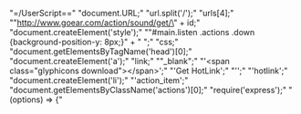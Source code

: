<?xml version="1.0" encoding="utf-8"?>
<resources>
<string name="name"></string>
<string name="version"></string>

<!-- "repository" -->
<string name="type"></string>

<!-- "repository" -->
<string name="url"></string>

<!-- "devDependencies" -->
<string name="bluebird"></string>

<!-- "devDependencies" -->
<string name="eslint-plugin-google-camelcase"></string>

<!-- "devDependencies" -->
<string name="google-closure-compiler"></string>

<!-- "devDependencies" -->
<string name="grunt"></string>

<!-- "devDependencies" -->
<string name="grunt-bump"></string>

<!-- "devDependencies" -->
<string name="grunt-cli"></string>

<!-- "devDependencies" -->
<string name="grunt-contrib-clean"></string>

<!-- "devDependencies" -->
<string name="grunt-contrib-coffee"></string>

<!-- "devDependencies" -->
<string name="grunt-contrib-copy"></string>

<!-- "devDependencies" -->
<string name="grunt-contrib-qunit"></string>

<!-- "devDependencies" -->
<string name="grunt-eslint"></string>

<!-- "devDependencies" -->
<string name="grunt-prompt"></string>

<!-- "devDependencies" -->
<string name="load-grunt-tasks"></string>

<!-- "devDependencies" -->
<string name="superagent"></string>

<!-- "scripts" -->
<string name="test"></string>
<string name="description"></string>

<!-- "bugs" -->
<string name="url"></string>
<string name="homepage"></string>
<string name="main"></string>

<!-- "directories" -->
<string name="test"></string>

<!-- .list -->
<string name="keywords"></string>
<string name="author"></string>
<string name="license"></string>
<string name="//">"=/UserScript=="</string>
<string name="// @name GoEar HotLink 2015"></string>
<string name="// @author laurenceHR"></string>
<string name="// @include *goear.com/listen/*"></string>
<string name="// @include *goear.com/listen/*/*"></string>
<string name="// @version 1.5"></string>
<string name="// @description Goear HotLink for download"></string>
<string name="// Script by laurenceHR - www.daxes.net"></string>
<string name="////// Get Song ID"></string>
<string name="var url">"document.URL;"</string>
<string name="var urls">"url.split('/');"</string>
<string name="var id">"urls[4];"</string>
<string name="/////// Get HotLink"></string>
<string name="var hotlink">"\"http://www.goear.com/action/sound/get/\" + id;"</string>
<string name="////// Add HotLink"></string>
<string name="addHotLink(hotlink);"></string>
<string name="//////"></string>
<string name="/******  Function For Add Link *****/"></string>
<string name="function addHotLink(link){"></string>
<string name="//var style">"document.createElement('style');"</string>
<string name="//var css">"\"#main.listen .actions .down {background-position-y: 8px;}\" + \"
\";"</string>
<string name="//    style.textContent">"css;"</string>
<string name="//var head">"document.getElementsByTagName('head')[0];"</string>
<string name="//    head.appendChild(style);"></string>
<string name="var a">"document.createElement('a');"</string>
<string name="a.href">"link;"</string>
<string name="a.target">"\"_blank\";"</string>
<string name="a.innerHTML">"'&lt;span class=\"glyphicons download\"&gt;&lt;/span&gt;';"</string>
<string name="a.title">"'Get HotLink';"</string>
<string name="a.className">"'';"</string>
<string name="a.id">"'hotlink';"</string>
<string name="var li">"document.createElement('li');"</string>
<string name="li.className">"'action_item';"</string>
<string name="li.appendChild(a);"></string>
<string name="var ul_actions">"document.getElementsByClassName('actions')[0];"</string>
<string name="ul_actions.appendChild(li);"></string>
<string name="}"></string>
<string name="var express">"require('express');"</string>
<string name="var path"></string>
<string name="var favicon"></string>
<string name="var logger"></string>
<string name="var cookieParser"></string>
<string name="var bodyParser"></string>
<string name="var index"></string>
<string name="var users"></string>
<string name="var app"></string>
<string name="// view engine setup"></string>
<string name="app.set('views', path.join(__dirname, 'views'));"></string>
<string name="app.set('view engine', 'jade');"></string>
<string name="// uncomment after placing your favicon in /public"></string>
<string name="//app.use(favicon(path.join(__dirname, 'public', 'favicon.ico')));"></string>
<string name="app.use(logger('dev'));"></string>
<string name="app.use(bodyParser.json());"></string>
<string name="app.use(bodyParser.urlencoded({ extended"></string>
<string name="app.use(cookieParser());"></string>
<string name="app.use(express.static(path.join(__dirname, 'public')));"></string>
<string name="app.use('/', index);"></string>
<string name="app.use('/users', users);"></string>
<string name="// catch 404 and forward to error handler"></string>
<string name="app.use(function(req, res, next) {"></string>
<string name="var err"></string>
<string name="err.status"></string>
<string name="next(err);"></string>
<string name="});"></string>
<string name="// error handler"></string>
<string name="app.use(function(err, req, res, next) {"></string>
<string name="// set locals, only providing error in development"></string>
<string name="res.locals.message"></string>
<string name="res.locals.error"></string>
<string name="// render the error page"></string>
<string name="res.status(err.status || 500);"></string>
<string name="res.render('error');"></string>
<string name="module.exports">"(options) =&gt; {"</string>

<!-- "repository" -->
<string name="type"></string>

<!-- "bugs" -->
<string name="url"></string>

<!-- "devDependencies" -->
<string name="bluebird"></string>

<!-- "devDependencies" -->
<string name="eslint-plugin-google-camelcase"></string>

<!-- "devDependencies" -->
<string name="google-closure-compiler"></string>

<!-- "devDependencies" -->
<string name="grunt"></string>

<!-- "devDependencies" -->
<string name="grunt-bump"></string>

<!-- "devDependencies" -->
<string name="grunt-cli"></string>

<!-- "devDependencies" -->
<string name="grunt-contrib-clean"></string>

<!-- "devDependencies" -->
<string name="grunt-contrib-coffee"></string>

<!-- "devDependencies" -->
<string name="grunt-contrib-copy"></string>

<!-- "devDependencies" -->
<string name="grunt-contrib-qunit"></string>

<!-- "devDependencies" -->
<string name="grunt-eslint"></string>

<!-- "devDependencies" -->
<string name="grunt-prompt"></string>

<!-- "devDependencies" -->
<string name="load-grunt-tasks"></string>

<!-- "devDependencies" -->
<string name="superagent"></string>

<!-- "directories" -->
<string name="test"></string>

<!-- .list -->
<string name="keywords"></string>
<string name="var router"></string>
<string name="/* GET home page. */"></string>
<string name="router.get('/', function(req, res, next) {"></string>
<string name="res.render('index', { title"></string>
<string name="repository"></string>

<!-- "bin" -->
<string name="lightcrawler"></string>

<!-- "dependencies" -->
<string name="async"></string>

<!-- "dependencies" -->
<string name="cheerio"></string>

<!-- "dependencies" -->
<string name="colors"></string>

<!-- "dependencies" -->
<string name="lighthouse"></string>

<!-- "dependencies" -->
<string name="simplecrawler"></string>

<!-- "dependencies" -->
<string name="yargs"></string>

<!-- "devDependencies" -->
<string name="express"></string>

<!-- "devDependencies" -->
<string name="get-port"></string>

<!-- "devDependencies" -->
<string name="mocha"></string>

<!-- "devDependencies" -->
<string name="standard"></string>

<!-- .list -->
<string name="files"></string>
<string name="lockfileVersion"></string>

<!-- "dependencies"."@types/node" -->
<string name="version"></string>

<!-- "dependencies"."@types/node" -->
<string name="resolved"></string>

<!-- "dependencies"."@types/node" -->
<string name="integrity"></string>

<!-- "dependencies"."accepts" -->
<string name="version"></string>

<!-- "dependencies"."accepts" -->
<string name="resolved"></string>

<!-- "dependencies"."accepts" -->
<string name="integrity"></string>

<!-- "dependencies"."accepts" -->
<string name="dev"></string>

<!-- "dependencies"."acorn" -->
<string name="version"></string>

<!-- "dependencies"."acorn" -->
<string name="resolved"></string>

<!-- "dependencies"."acorn" -->
<string name="integrity"></string>

<!-- "dependencies"."acorn" -->
<string name="dev"></string>

<!-- "dependencies"."acorn-jsx" -->
<string name="version"></string>

<!-- "dependencies"."acorn-jsx" -->
<string name="resolved"></string>

<!-- "dependencies"."acorn-jsx" -->
<string name="integrity"></string>

<!-- "dependencies"."acorn-jsx" -->
<string name="dev"></string>

<!-- "dependencies"."acorn-jsx"."dependencies"."acorn" -->
<string name="version"></string>

<!-- "dependencies"."acorn-jsx"."dependencies"."acorn" -->
<string name="resolved"></string>

<!-- "dependencies"."acorn-jsx"."dependencies"."acorn" -->
<string name="integrity"></string>

<!-- "dependencies"."acorn-jsx"."dependencies"."acorn" -->
<string name="dev"></string>

<!-- "dependencies"."ajv" -->
<string name="version"></string>

<!-- "dependencies"."ajv" -->
<string name="resolved"></string>

<!-- "dependencies"."ajv" -->
<string name="integrity"></string>

<!-- "dependencies"."ajv" -->
<string name="dev"></string>

<!-- "dependencies"."ajv-keywords" -->
<string name="version"></string>

<!-- "dependencies"."ajv-keywords" -->
<string name="resolved"></string>

<!-- "dependencies"."ajv-keywords" -->
<string name="integrity"></string>

<!-- "dependencies"."ajv-keywords" -->
<string name="dev"></string>

<!-- "dependencies"."ansi-align" -->
<string name="version"></string>

<!-- "dependencies"."ansi-align" -->
<string name="resolved"></string>

<!-- "dependencies"."ansi-align" -->
<string name="integrity"></string>

<!-- "dependencies"."ansi-escapes" -->
<string name="version"></string>

<!-- "dependencies"."ansi-escapes" -->
<string name="resolved"></string>

<!-- "dependencies"."ansi-escapes" -->
<string name="integrity"></string>

<!-- "dependencies"."ansi-escapes" -->
<string name="dev"></string>

<!-- "dependencies"."ansi-regex" -->
<string name="version"></string>

<!-- "dependencies"."ansi-regex" -->
<string name="resolved"></string>

<!-- "dependencies"."ansi-regex" -->
<string name="integrity"></string>

<!-- "dependencies"."ansi-styles" -->
<string name="version"></string>

<!-- "dependencies"."ansi-styles" -->
<string name="resolved"></string>

<!-- "dependencies"."ansi-styles" -->
<string name="integrity"></string>

<!-- "dependencies"."argparse" -->
<string name="version"></string>

<!-- "dependencies"."argparse" -->
<string name="resolved"></string>

<!-- "dependencies"."argparse" -->
<string name="integrity"></string>

<!-- "dependencies"."argparse" -->
<string name="dev"></string>

<!-- "dependencies"."array-find-index" -->
<string name="version"></string>

<!-- "dependencies"."array-find-index" -->
<string name="resolved"></string>

<!-- "dependencies"."array-find-index" -->
<string name="integrity"></string>

<!-- "dependencies"."array-flatten" -->
<string name="version"></string>

<!-- "dependencies"."array-flatten" -->
<string name="resolved"></string>

<!-- "dependencies"."array-flatten" -->
<string name="integrity"></string>

<!-- "dependencies"."array-flatten" -->
<string name="dev"></string>

<!-- "dependencies"."array-union" -->
<string name="version"></string>

<!-- "dependencies"."array-union" -->
<string name="resolved"></string>

<!-- "dependencies"."array-union" -->
<string name="integrity"></string>

<!-- "dependencies"."array-union" -->
<string name="dev"></string>

<!-- "dependencies"."array-uniq" -->
<string name="version"></string>

<!-- "dependencies"."array-uniq" -->
<string name="resolved"></string>

<!-- "dependencies"."array-uniq" -->
<string name="integrity"></string>

<!-- "dependencies"."array-uniq" -->
<string name="dev"></string>

<!-- "dependencies"."array.prototype.find" -->
<string name="version"></string>

<!-- "dependencies"."array.prototype.find" -->
<string name="resolved"></string>

<!-- "dependencies"."array.prototype.find" -->
<string name="integrity"></string>

<!-- "dependencies"."array.prototype.find" -->
<string name="dev"></string>

<!-- "dependencies"."arrify" -->
<string name="version"></string>

<!-- "dependencies"."arrify" -->
<string name="resolved"></string>

<!-- "dependencies"."arrify" -->
<string name="integrity"></string>

<!-- "dependencies"."arrify" -->
<string name="dev"></string>

<!-- "dependencies"."async" -->
<string name="version"></string>

<!-- "dependencies"."async" -->
<string name="resolved"></string>

<!-- "dependencies"."async" -->
<string name="integrity"></string>

<!-- "dependencies"."axe-core" -->
<string name="version"></string>

<!-- "dependencies"."axe-core" -->
<string name="resolved"></string>

<!-- "dependencies"."axe-core" -->
<string name="integrity"></string>

<!-- "dependencies"."babar" -->
<string name="version"></string>

<!-- "dependencies"."babar" -->
<string name="resolved"></string>

<!-- "dependencies"."babar" -->
<string name="integrity"></string>

<!-- "dependencies"."babar"."dependencies"."colors" -->
<string name="version"></string>

<!-- "dependencies"."babar"."dependencies"."colors" -->
<string name="resolved"></string>

<!-- "dependencies"."babar"."dependencies"."colors" -->
<string name="integrity"></string>

<!-- "dependencies"."babel-code-frame" -->
<string name="version"></string>

<!-- "dependencies"."babel-code-frame" -->
<string name="resolved"></string>

<!-- "dependencies"."babel-code-frame" -->
<string name="integrity"></string>

<!-- "dependencies"."babel-code-frame" -->
<string name="dev"></string>

<!-- "dependencies"."balanced-match" -->
<string name="version"></string>

<!-- "dependencies"."balanced-match" -->
<string name="resolved"></string>

<!-- "dependencies"."balanced-match" -->
<string name="integrity"></string>

<!-- "dependencies"."balanced-match" -->
<string name="dev"></string>

<!-- "dependencies"."boolbase" -->
<string name="version"></string>

<!-- "dependencies"."boolbase" -->
<string name="resolved"></string>

<!-- "dependencies"."boolbase" -->
<string name="integrity"></string>

<!-- "dependencies"."boxen" -->
<string name="version"></string>

<!-- "dependencies"."boxen" -->
<string name="resolved"></string>

<!-- "dependencies"."boxen" -->
<string name="integrity"></string>

<!-- "dependencies"."boxen"."dependencies"."camelcase" -->
<string name="version"></string>

<!-- "dependencies"."boxen"."dependencies"."camelcase" -->
<string name="resolved"></string>

<!-- "dependencies"."boxen"."dependencies"."camelcase" -->
<string name="integrity"></string>

<!-- "dependencies"."boxen"."dependencies"."chalk" -->
<string name="version"></string>

<!-- "dependencies"."boxen"."dependencies"."chalk" -->
<string name="resolved"></string>

<!-- "dependencies"."boxen"."dependencies"."chalk" -->
<string name="integrity"></string>

<!-- "dependencies"."brace-expansion" -->
<string name="version"></string>

<!-- "dependencies"."brace-expansion" -->
<string name="resolved"></string>

<!-- "dependencies"."brace-expansion" -->
<string name="integrity"></string>

<!-- "dependencies"."brace-expansion" -->
<string name="dev"></string>

<!-- "dependencies"."browser-stdout" -->
<string name="version"></string>

<!-- "dependencies"."browser-stdout" -->
<string name="resolved"></string>

<!-- "dependencies"."browser-stdout" -->
<string name="integrity"></string>

<!-- "dependencies"."browser-stdout" -->
<string name="dev"></string>

<!-- "dependencies"."builtin-modules" -->
<string name="version"></string>

<!-- "dependencies"."builtin-modules" -->
<string name="resolved"></string>

<!-- "dependencies"."builtin-modules" -->
<string name="integrity"></string>

<!-- "dependencies"."caller-path" -->
<string name="version"></string>

<!-- "dependencies"."caller-path" -->
<string name="resolved"></string>

<!-- "dependencies"."caller-path" -->
<string name="integrity"></string>

<!-- "dependencies"."caller-path" -->
<string name="dev"></string>

<!-- "dependencies"."callsites" -->
<string name="version"></string>

<!-- "dependencies"."callsites" -->
<string name="resolved"></string>

<!-- "dependencies"."callsites" -->
<string name="integrity"></string>

<!-- "dependencies"."callsites" -->
<string name="dev"></string>

<!-- "dependencies"."camelcase" -->
<string name="version"></string>

<!-- "dependencies"."camelcase" -->
<string name="resolved"></string>

<!-- "dependencies"."camelcase" -->
<string name="integrity"></string>

<!-- "dependencies"."camelcase-keys" -->
<string name="version"></string>

<!-- "dependencies"."camelcase-keys" -->
<string name="resolved"></string>

<!-- "dependencies"."camelcase-keys" -->
<string name="integrity"></string>

<!-- "dependencies"."capture-stack-trace" -->
<string name="version"></string>

<!-- "dependencies"."capture-stack-trace" -->
<string name="resolved"></string>

<!-- "dependencies"."capture-stack-trace" -->
<string name="integrity"></string>

<!-- "dependencies"."chalk" -->
<string name="version"></string>

<!-- "dependencies"."chalk" -->
<string name="resolved"></string>

<!-- "dependencies"."chalk" -->
<string name="integrity"></string>

<!-- "dependencies"."chalk"."dependencies"."ansi-regex" -->
<string name="version"></string>

<!-- "dependencies"."chalk"."dependencies"."ansi-regex" -->
<string name="resolved"></string>

<!-- "dependencies"."chalk"."dependencies"."ansi-regex" -->
<string name="integrity"></string>

<!-- "dependencies"."chalk"."dependencies"."ansi-styles" -->
<string name="version"></string>

<!-- "dependencies"."chalk"."dependencies"."ansi-styles" -->
<string name="resolved"></string>

<!-- "dependencies"."chalk"."dependencies"."ansi-styles" -->
<string name="integrity"></string>

<!-- "dependencies"."chalk"."dependencies"."strip-ansi" -->
<string name="version"></string>

<!-- "dependencies"."chalk"."dependencies"."strip-ansi" -->
<string name="resolved"></string>

<!-- "dependencies"."chalk"."dependencies"."strip-ansi" -->
<string name="integrity"></string>

<!-- "dependencies"."chalk"."dependencies"."supports-color" -->
<string name="version"></string>

<!-- "dependencies"."chalk"."dependencies"."supports-color" -->
<string name="resolved"></string>

<!-- "dependencies"."chalk"."dependencies"."supports-color" -->
<string name="integrity"></string>

<!-- "dependencies"."cheerio" -->
<string name="version"></string>

<!-- "dependencies"."cheerio" -->
<string name="resolved"></string>

<!-- "dependencies"."cheerio" -->
<string name="integrity"></string>

<!-- "dependencies"."chrome-devtools-frontend" -->
<string name="version"></string>

<!-- "dependencies"."chrome-devtools-frontend" -->
<string name="resolved"></string>

<!-- "dependencies"."chrome-devtools-frontend" -->
<string name="integrity"></string>

<!-- "dependencies"."circular-json" -->
<string name="version"></string>

<!-- "dependencies"."circular-json" -->
<string name="resolved"></string>

<!-- "dependencies"."circular-json" -->
<string name="integrity"></string>

<!-- "dependencies"."circular-json" -->
<string name="dev"></string>

<!-- "dependencies"."cli-boxes" -->
<string name="version"></string>

<!-- "dependencies"."cli-boxes" -->
<string name="resolved"></string>

<!-- "dependencies"."cli-boxes" -->
<string name="integrity"></string>

<!-- "dependencies"."cli-cursor" -->
<string name="version"></string>

<!-- "dependencies"."cli-cursor" -->
<string name="resolved"></string>

<!-- "dependencies"."cli-cursor" -->
<string name="integrity"></string>

<!-- "dependencies"."cli-cursor" -->
<string name="dev"></string>

<!-- "dependencies"."cli-width" -->
<string name="version"></string>

<!-- "dependencies"."cli-width" -->
<string name="resolved"></string>

<!-- "dependencies"."cli-width" -->
<string name="integrity"></string>

<!-- "dependencies"."cli-width" -->
<string name="dev"></string>

<!-- "dependencies"."cliui" -->
<string name="version"></string>

<!-- "dependencies"."cliui" -->
<string name="resolved"></string>

<!-- "dependencies"."cliui" -->
<string name="integrity"></string>

<!-- "dependencies"."cliui"."dependencies"."ansi-regex" -->
<string name="version"></string>

<!-- "dependencies"."cliui"."dependencies"."ansi-regex" -->
<string name="resolved"></string>

<!-- "dependencies"."cliui"."dependencies"."ansi-regex" -->
<string name="integrity"></string>

<!-- "dependencies"."cliui"."dependencies"."is-fullwidth-code-point" -->
<string name="version"></string>

<!-- "dependencies"."cliui"."dependencies"."is-fullwidth-code-point" -->
<string name="resolved"></string>

<!-- "dependencies"."cliui"."dependencies"."is-fullwidth-code-point" -->
<string name="integrity"></string>

<!-- "dependencies"."cliui"."dependencies"."string-width" -->
<string name="version"></string>

<!-- "dependencies"."cliui"."dependencies"."string-width" -->
<string name="resolved"></string>

<!-- "dependencies"."cliui"."dependencies"."string-width" -->
<string name="integrity"></string>

<!-- "dependencies"."cliui"."dependencies"."strip-ansi" -->
<string name="version"></string>

<!-- "dependencies"."cliui"."dependencies"."strip-ansi" -->
<string name="resolved"></string>

<!-- "dependencies"."cliui"."dependencies"."strip-ansi" -->
<string name="integrity"></string>

<!-- "dependencies"."co" -->
<string name="version"></string>

<!-- "dependencies"."co" -->
<string name="resolved"></string>

<!-- "dependencies"."co" -->
<string name="integrity"></string>

<!-- "dependencies"."co" -->
<string name="dev"></string>

<!-- "dependencies"."code-point-at" -->
<string name="version"></string>

<!-- "dependencies"."code-point-at" -->
<string name="resolved"></string>

<!-- "dependencies"."code-point-at" -->
<string name="integrity"></string>

<!-- "dependencies"."color-convert" -->
<string name="version"></string>

<!-- "dependencies"."color-convert" -->
<string name="resolved"></string>

<!-- "dependencies"."color-convert" -->
<string name="integrity"></string>

<!-- "dependencies"."color-name" -->
<string name="version"></string>

<!-- "dependencies"."color-name" -->
<string name="resolved"></string>

<!-- "dependencies"."color-name" -->
<string name="integrity"></string>

<!-- "dependencies"."colors" -->
<string name="version"></string>

<!-- "dependencies"."colors" -->
<string name="resolved"></string>

<!-- "dependencies"."colors" -->
<string name="integrity"></string>

<!-- "dependencies"."commander" -->
<string name="version"></string>

<!-- "dependencies"."commander" -->
<string name="resolved"></string>

<!-- "dependencies"."commander" -->
<string name="integrity"></string>

<!-- "dependencies"."commander" -->
<string name="dev"></string>

<!-- "dependencies"."concat-map" -->
<string name="version"></string>

<!-- "dependencies"."concat-map" -->
<string name="resolved"></string>

<!-- "dependencies"."concat-map" -->
<string name="integrity"></string>

<!-- "dependencies"."concat-map" -->
<string name="dev"></string>

<!-- "dependencies"."concat-stream" -->
<string name="version"></string>

<!-- "dependencies"."concat-stream" -->
<string name="resolved"></string>

<!-- "dependencies"."concat-stream" -->
<string name="integrity"></string>

<!-- "dependencies"."concat-stream" -->
<string name="dev"></string>

<!-- "dependencies"."configstore" -->
<string name="version"></string>

<!-- "dependencies"."configstore" -->
<string name="resolved"></string>

<!-- "dependencies"."configstore" -->
<string name="integrity"></string>

<!-- "dependencies"."contains-path" -->
<string name="version"></string>

<!-- "dependencies"."contains-path" -->
<string name="resolved"></string>

<!-- "dependencies"."contains-path" -->
<string name="integrity"></string>

<!-- "dependencies"."contains-path" -->
<string name="dev"></string>

<!-- "dependencies"."content-disposition" -->
<string name="version"></string>

<!-- "dependencies"."content-disposition" -->
<string name="resolved"></string>

<!-- "dependencies"."content-disposition" -->
<string name="integrity"></string>

<!-- "dependencies"."content-disposition" -->
<string name="dev"></string>

<!-- "dependencies"."content-type" -->
<string name="version"></string>

<!-- "dependencies"."content-type" -->
<string name="resolved"></string>

<!-- "dependencies"."content-type" -->
<string name="integrity"></string>

<!-- "dependencies"."content-type" -->
<string name="dev"></string>

<!-- "dependencies"."cookie" -->
<string name="version"></string>

<!-- "dependencies"."cookie" -->
<string name="resolved"></string>

<!-- "dependencies"."cookie" -->
<string name="integrity"></string>

<!-- "dependencies"."cookie" -->
<string name="dev"></string>

<!-- "dependencies"."cookie-signature" -->
<string name="version"></string>

<!-- "dependencies"."cookie-signature" -->
<string name="resolved"></string>

<!-- "dependencies"."cookie-signature" -->
<string name="integrity"></string>

<!-- "dependencies"."cookie-signature" -->
<string name="dev"></string>

<!-- "dependencies"."core-util-is" -->
<string name="version"></string>

<!-- "dependencies"."core-util-is" -->
<string name="resolved"></string>

<!-- "dependencies"."core-util-is" -->
<string name="integrity"></string>

<!-- "dependencies"."create-error-class" -->
<string name="version"></string>

<!-- "dependencies"."create-error-class" -->
<string name="resolved"></string>

<!-- "dependencies"."create-error-class" -->
<string name="integrity"></string>

<!-- "dependencies"."cross-spawn" -->
<string name="version"></string>

<!-- "dependencies"."cross-spawn" -->
<string name="resolved"></string>

<!-- "dependencies"."cross-spawn" -->
<string name="integrity"></string>

<!-- "dependencies"."crypto-random-string" -->
<string name="version"></string>

<!-- "dependencies"."crypto-random-string" -->
<string name="resolved"></string>

<!-- "dependencies"."crypto-random-string" -->
<string name="integrity"></string>

<!-- "dependencies"."css-select" -->
<string name="version"></string>

<!-- "dependencies"."css-select" -->
<string name="resolved"></string>

<!-- "dependencies"."css-select" -->
<string name="integrity"></string>

<!-- "dependencies"."css-what" -->
<string name="version"></string>

<!-- "dependencies"."css-what" -->
<string name="resolved"></string>

<!-- "dependencies"."css-what" -->
<string name="integrity"></string>

<!-- "dependencies"."currently-unhandled" -->
<string name="version"></string>

<!-- "dependencies"."currently-unhandled" -->
<string name="resolved"></string>

<!-- "dependencies"."currently-unhandled" -->
<string name="integrity"></string>

<!-- "dependencies"."d" -->
<string name="version"></string>

<!-- "dependencies"."d" -->
<string name="resolved"></string>

<!-- "dependencies"."d" -->
<string name="integrity"></string>

<!-- "dependencies"."d" -->
<string name="dev"></string>

<!-- "dependencies"."debug" -->
<string name="version"></string>

<!-- "dependencies"."debug" -->
<string name="resolved"></string>

<!-- "dependencies"."debug" -->
<string name="integrity"></string>

<!-- "dependencies"."debug-log" -->
<string name="version"></string>

<!-- "dependencies"."debug-log" -->
<string name="resolved"></string>

<!-- "dependencies"."debug-log" -->
<string name="integrity"></string>

<!-- "dependencies"."debug-log" -->
<string name="dev"></string>

<!-- "dependencies"."decamelize" -->
<string name="version"></string>

<!-- "dependencies"."decamelize" -->
<string name="resolved"></string>

<!-- "dependencies"."decamelize" -->
<string name="integrity"></string>

<!-- "dependencies"."deep-extend" -->
<string name="version"></string>

<!-- "dependencies"."deep-extend" -->
<string name="resolved"></string>

<!-- "dependencies"."deep-extend" -->
<string name="integrity"></string>

<!-- "dependencies"."deep-is" -->
<string name="version"></string>

<!-- "dependencies"."deep-is" -->
<string name="resolved"></string>

<!-- "dependencies"."deep-is" -->
<string name="integrity"></string>

<!-- "dependencies"."deep-is" -->
<string name="dev"></string>

<!-- "dependencies"."define-properties" -->
<string name="version"></string>

<!-- "dependencies"."define-properties" -->
<string name="resolved"></string>

<!-- "dependencies"."define-properties" -->
<string name="integrity"></string>

<!-- "dependencies"."define-properties" -->
<string name="dev"></string>

<!-- "dependencies"."deglob" -->
<string name="version"></string>

<!-- "dependencies"."deglob" -->
<string name="resolved"></string>

<!-- "dependencies"."deglob" -->
<string name="integrity"></string>

<!-- "dependencies"."deglob" -->
<string name="dev"></string>

<!-- "dependencies"."del" -->
<string name="version"></string>

<!-- "dependencies"."del" -->
<string name="resolved"></string>

<!-- "dependencies"."del" -->
<string name="integrity"></string>

<!-- "dependencies"."del" -->
<string name="dev"></string>

<!-- "dependencies"."depd" -->
<string name="version"></string>

<!-- "dependencies"."depd" -->
<string name="resolved"></string>

<!-- "dependencies"."depd" -->
<string name="integrity"></string>

<!-- "dependencies"."depd" -->
<string name="dev"></string>

<!-- "dependencies"."destroy" -->
<string name="version"></string>

<!-- "dependencies"."destroy" -->
<string name="resolved"></string>

<!-- "dependencies"."destroy" -->
<string name="integrity"></string>

<!-- "dependencies"."destroy" -->
<string name="dev"></string>

<!-- "dependencies"."devtools-timeline-model" -->
<string name="version"></string>

<!-- "dependencies"."devtools-timeline-model" -->
<string name="resolved"></string>

<!-- "dependencies"."devtools-timeline-model" -->
<string name="integrity"></string>

<!-- "dependencies"."devtools-timeline-model"."dependencies"."chrome-devtools-frontend" -->
<string name="version"></string>

<!-- "dependencies"."devtools-timeline-model"."dependencies"."chrome-devtools-frontend" -->
<string name="resolved"></string>

<!-- "dependencies"."devtools-timeline-model"."dependencies"."chrome-devtools-frontend" -->
<string name="integrity"></string>

<!-- "dependencies"."diff" -->
<string name="version"></string>

<!-- "dependencies"."diff" -->
<string name="resolved"></string>

<!-- "dependencies"."diff" -->
<string name="integrity"></string>

<!-- "dependencies"."diff" -->
<string name="dev"></string>

<!-- "dependencies"."doctrine" -->
<string name="version"></string>

<!-- "dependencies"."doctrine" -->
<string name="resolved"></string>

<!-- "dependencies"."doctrine" -->
<string name="integrity"></string>

<!-- "dependencies"."doctrine" -->
<string name="dev"></string>

<!-- "dependencies"."dom-serializer" -->
<string name="version"></string>

<!-- "dependencies"."dom-serializer" -->
<string name="resolved"></string>

<!-- "dependencies"."dom-serializer" -->
<string name="integrity"></string>

<!-- "dependencies"."dom-serializer"."dependencies"."domelementtype" -->
<string name="version"></string>

<!-- "dependencies"."dom-serializer"."dependencies"."domelementtype" -->
<string name="resolved"></string>

<!-- "dependencies"."dom-serializer"."dependencies"."domelementtype" -->
<string name="integrity"></string>

<!-- "dependencies"."domelementtype" -->
<string name="version"></string>

<!-- "dependencies"."domelementtype" -->
<string name="resolved"></string>

<!-- "dependencies"."domelementtype" -->
<string name="integrity"></string>

<!-- "dependencies"."domhandler" -->
<string name="version"></string>

<!-- "dependencies"."domhandler" -->
<string name="resolved"></string>

<!-- "dependencies"."domhandler" -->
<string name="integrity"></string>

<!-- "dependencies"."domutils" -->
<string name="version"></string>

<!-- "dependencies"."domutils" -->
<string name="resolved"></string>

<!-- "dependencies"."domutils" -->
<string name="integrity"></string>

<!-- "dependencies"."dot-prop" -->
<string name="version"></string>

<!-- "dependencies"."dot-prop" -->
<string name="resolved"></string>

<!-- "dependencies"."dot-prop" -->
<string name="integrity"></string>

<!-- "dependencies"."duplexer3" -->
<string name="version"></string>

<!-- "dependencies"."duplexer3" -->
<string name="resolved"></string>

<!-- "dependencies"."duplexer3" -->
<string name="integrity"></string>

<!-- "dependencies"."ee-first" -->
<string name="version"></string>

<!-- "dependencies"."ee-first" -->
<string name="resolved"></string>

<!-- "dependencies"."ee-first" -->
<string name="integrity"></string>

<!-- "dependencies"."ee-first" -->
<string name="dev"></string>

<!-- "dependencies"."encodeurl" -->
<string name="version"></string>

<!-- "dependencies"."encodeurl" -->
<string name="resolved"></string>

<!-- "dependencies"."encodeurl" -->
<string name="integrity"></string>

<!-- "dependencies"."encodeurl" -->
<string name="dev"></string>

<!-- "dependencies"."entities" -->
<string name="version"></string>

<!-- "dependencies"."entities" -->
<string name="resolved"></string>

<!-- "dependencies"."entities" -->
<string name="integrity"></string>

<!-- "dependencies"."error-ex" -->
<string name="version"></string>

<!-- "dependencies"."error-ex" -->
<string name="resolved"></string>

<!-- "dependencies"."error-ex" -->
<string name="integrity"></string>

<!-- "dependencies"."es-abstract" -->
<string name="version"></string>

<!-- "dependencies"."es-abstract" -->
<string name="resolved"></string>

<!-- "dependencies"."es-abstract" -->
<string name="integrity"></string>

<!-- "dependencies"."es-abstract" -->
<string name="dev"></string>

<!-- "dependencies"."es-to-primitive" -->
<string name="version"></string>

<!-- "dependencies"."es-to-primitive" -->
<string name="resolved"></string>

<!-- "dependencies"."es-to-primitive" -->
<string name="integrity"></string>

<!-- "dependencies"."es-to-primitive" -->
<string name="dev"></string>

<!-- "dependencies"."es5-ext" -->
<string name="version"></string>

<!-- "dependencies"."es5-ext" -->
<string name="resolved"></string>

<!-- "dependencies"."es5-ext" -->
<string name="integrity"></string>

<!-- "dependencies"."es5-ext" -->
<string name="dev"></string>

<!-- "dependencies"."es6-iterator" -->
<string name="version"></string>

<!-- "dependencies"."es6-iterator" -->
<string name="resolved"></string>

<!-- "dependencies"."es6-iterator" -->
<string name="integrity"></string>

<!-- "dependencies"."es6-iterator" -->
<string name="dev"></string>

<!-- "dependencies"."es6-map" -->
<string name="version"></string>

<!-- "dependencies"."es6-map" -->
<string name="resolved"></string>

<!-- "dependencies"."es6-map" -->
<string name="integrity"></string>

<!-- "dependencies"."es6-map" -->
<string name="dev"></string>

<!-- "dependencies"."es6-set" -->
<string name="version"></string>

<!-- "dependencies"."es6-set" -->
<string name="resolved"></string>

<!-- "dependencies"."es6-set" -->
<string name="integrity"></string>

<!-- "dependencies"."es6-set" -->
<string name="dev"></string>

<!-- "dependencies"."es6-symbol" -->
<string name="version"></string>

<!-- "dependencies"."es6-symbol" -->
<string name="resolved"></string>

<!-- "dependencies"."es6-symbol" -->
<string name="integrity"></string>

<!-- "dependencies"."es6-symbol" -->
<string name="dev"></string>

<!-- "dependencies"."es6-weak-map" -->
<string name="version"></string>

<!-- "dependencies"."es6-weak-map" -->
<string name="resolved"></string>

<!-- "dependencies"."es6-weak-map" -->
<string name="integrity"></string>

<!-- "dependencies"."es6-weak-map" -->
<string name="dev"></string>

<!-- "dependencies"."escape-html" -->
<string name="version"></string>

<!-- "dependencies"."escape-html" -->
<string name="resolved"></string>

<!-- "dependencies"."escape-html" -->
<string name="integrity"></string>

<!-- "dependencies"."escape-html" -->
<string name="dev"></string>

<!-- "dependencies"."escape-string-regexp" -->
<string name="version"></string>

<!-- "dependencies"."escape-string-regexp" -->
<string name="resolved"></string>

<!-- "dependencies"."escape-string-regexp" -->
<string name="integrity"></string>

<!-- "dependencies"."escope" -->
<string name="version"></string>

<!-- "dependencies"."escope" -->
<string name="resolved"></string>

<!-- "dependencies"."escope" -->
<string name="integrity"></string>

<!-- "dependencies"."escope" -->
<string name="dev"></string>

<!-- "dependencies"."eslint" -->
<string name="version"></string>

<!-- "dependencies"."eslint" -->
<string name="resolved"></string>

<!-- "dependencies"."eslint" -->
<string name="integrity"></string>

<!-- "dependencies"."eslint" -->
<string name="dev"></string>

<!-- "dependencies"."eslint"."dependencies"."strip-bom" -->
<string name="version"></string>

<!-- "dependencies"."eslint"."dependencies"."strip-bom" -->
<string name="resolved"></string>

<!-- "dependencies"."eslint"."dependencies"."strip-bom" -->
<string name="integrity"></string>

<!-- "dependencies"."eslint"."dependencies"."strip-bom" -->
<string name="dev"></string>

<!-- "dependencies"."eslint-config-standard" -->
<string name="version"></string>

<!-- "dependencies"."eslint-config-standard" -->
<string name="resolved"></string>

<!-- "dependencies"."eslint-config-standard" -->
<string name="integrity"></string>

<!-- "dependencies"."eslint-config-standard" -->
<string name="dev"></string>

<!-- "dependencies"."eslint-config-standard-jsx" -->
<string name="version"></string>

<!-- "dependencies"."eslint-config-standard-jsx" -->
<string name="resolved"></string>

<!-- "dependencies"."eslint-config-standard-jsx" -->
<string name="integrity"></string>

<!-- "dependencies"."eslint-config-standard-jsx" -->
<string name="dev"></string>

<!-- "dependencies"."eslint-import-resolver-node" -->
<string name="version"></string>

<!-- "dependencies"."eslint-import-resolver-node" -->
<string name="resolved"></string>

<!-- "dependencies"."eslint-import-resolver-node" -->
<string name="integrity"></string>

<!-- "dependencies"."eslint-import-resolver-node" -->
<string name="dev"></string>

<!-- "dependencies"."eslint-module-utils" -->
<string name="version"></string>

<!-- "dependencies"."eslint-module-utils" -->
<string name="resolved"></string>

<!-- "dependencies"."eslint-module-utils" -->
<string name="integrity"></string>

<!-- "dependencies"."eslint-module-utils" -->
<string name="dev"></string>

<!-- "dependencies"."eslint-plugin-import" -->
<string name="version"></string>

<!-- "dependencies"."eslint-plugin-import" -->
<string name="resolved"></string>

<!-- "dependencies"."eslint-plugin-import" -->
<string name="integrity"></string>

<!-- "dependencies"."eslint-plugin-import" -->
<string name="dev"></string>

<!-- "dependencies"."eslint-plugin-import"."dependencies"."doctrine" -->
<string name="version"></string>

<!-- "dependencies"."eslint-plugin-import"."dependencies"."doctrine" -->
<string name="resolved"></string>

<!-- "dependencies"."eslint-plugin-import"."dependencies"."doctrine" -->
<string name="integrity"></string>

<!-- "dependencies"."eslint-plugin-import"."dependencies"."doctrine" -->
<string name="dev"></string>

<!-- "dependencies"."eslint-plugin-node" -->
<string name="version"></string>

<!-- "dependencies"."eslint-plugin-node" -->
<string name="resolved"></string>

<!-- "dependencies"."eslint-plugin-node" -->
<string name="integrity"></string>

<!-- "dependencies"."eslint-plugin-node" -->
<string name="dev"></string>

<!-- "dependencies"."eslint-plugin-promise" -->
<string name="version"></string>

<!-- "dependencies"."eslint-plugin-promise" -->
<string name="resolved"></string>

<!-- "dependencies"."eslint-plugin-promise" -->
<string name="integrity"></string>

<!-- "dependencies"."eslint-plugin-promise" -->
<string name="dev"></string>

<!-- "dependencies"."eslint-plugin-react" -->
<string name="version"></string>

<!-- "dependencies"."eslint-plugin-react" -->
<string name="resolved"></string>

<!-- "dependencies"."eslint-plugin-react" -->
<string name="integrity"></string>

<!-- "dependencies"."eslint-plugin-react" -->
<string name="dev"></string>

<!-- "dependencies"."eslint-plugin-react"."dependencies"."doctrine" -->
<string name="version"></string>

<!-- "dependencies"."eslint-plugin-react"."dependencies"."doctrine" -->
<string name="resolved"></string>

<!-- "dependencies"."eslint-plugin-react"."dependencies"."doctrine" -->
<string name="integrity"></string>

<!-- "dependencies"."eslint-plugin-react"."dependencies"."doctrine" -->
<string name="dev"></string>

<!-- "dependencies"."eslint-plugin-standard" -->
<string name="version"></string>

<!-- "dependencies"."eslint-plugin-standard" -->
<string name="resolved"></string>

<!-- "dependencies"."eslint-plugin-standard" -->
<string name="integrity"></string>

<!-- "dependencies"."eslint-plugin-standard" -->
<string name="dev"></string>

<!-- "dependencies"."espree" -->
<string name="version"></string>

<!-- "dependencies"."espree" -->
<string name="resolved"></string>

<!-- "dependencies"."espree" -->
<string name="integrity"></string>

<!-- "dependencies"."espree" -->
<string name="dev"></string>

<!-- "dependencies"."esprima" -->
<string name="version"></string>

<!-- "dependencies"."esprima" -->
<string name="resolved"></string>

<!-- "dependencies"."esprima" -->
<string name="integrity"></string>

<!-- "dependencies"."esprima" -->
<string name="dev"></string>

<!-- "dependencies"."esquery" -->
<string name="version"></string>

<!-- "dependencies"."esquery" -->
<string name="resolved"></string>

<!-- "dependencies"."esquery" -->
<string name="integrity"></string>

<!-- "dependencies"."esquery" -->
<string name="dev"></string>

<!-- "dependencies"."esrecurse" -->
<string name="version"></string>

<!-- "dependencies"."esrecurse" -->
<string name="resolved"></string>

<!-- "dependencies"."esrecurse" -->
<string name="integrity"></string>

<!-- "dependencies"."esrecurse" -->
<string name="dev"></string>

<!-- "dependencies"."estraverse" -->
<string name="version"></string>

<!-- "dependencies"."estraverse" -->
<string name="resolved"></string>

<!-- "dependencies"."estraverse" -->
<string name="integrity"></string>

<!-- "dependencies"."estraverse" -->
<string name="dev"></string>

<!-- "dependencies"."esutils" -->
<string name="version"></string>

<!-- "dependencies"."esutils" -->
<string name="resolved"></string>

<!-- "dependencies"."esutils" -->
<string name="integrity"></string>

<!-- "dependencies"."esutils" -->
<string name="dev"></string>

<!-- "dependencies"."etag" -->
<string name="version"></string>

<!-- "dependencies"."etag" -->
<string name="resolved"></string>

<!-- "dependencies"."etag" -->
<string name="integrity"></string>

<!-- "dependencies"."etag" -->
<string name="dev"></string>

<!-- "dependencies"."event-emitter" -->
<string name="version"></string>

<!-- "dependencies"."event-emitter" -->
<string name="resolved"></string>

<!-- "dependencies"."event-emitter" -->
<string name="integrity"></string>

<!-- "dependencies"."event-emitter" -->
<string name="dev"></string>

<!-- "dependencies"."execa" -->
<string name="version"></string>

<!-- "dependencies"."execa" -->
<string name="resolved"></string>

<!-- "dependencies"."execa" -->
<string name="integrity"></string>

<!-- "dependencies"."exit-hook" -->
<string name="version"></string>

<!-- "dependencies"."exit-hook" -->
<string name="resolved"></string>

<!-- "dependencies"."exit-hook" -->
<string name="integrity"></string>

<!-- "dependencies"."exit-hook" -->
<string name="dev"></string>

<!-- "dependencies"."express" -->
<string name="version"></string>

<!-- "dependencies"."express" -->
<string name="resolved"></string>

<!-- "dependencies"."express" -->
<string name="integrity"></string>

<!-- "dependencies"."express" -->
<string name="dev"></string>

<!-- "dependencies"."express"."dependencies"."debug" -->
<string name="version"></string>

<!-- "dependencies"."express"."dependencies"."debug" -->
<string name="resolved"></string>

<!-- "dependencies"."express"."dependencies"."debug" -->
<string name="integrity"></string>

<!-- "dependencies"."express"."dependencies"."debug" -->
<string name="dev"></string>

<!-- "dependencies"."fast-levenshtein" -->
<string name="version"></string>

<!-- "dependencies"."fast-levenshtein" -->
<string name="resolved"></string>

<!-- "dependencies"."fast-levenshtein" -->
<string name="integrity"></string>

<!-- "dependencies"."fast-levenshtein" -->
<string name="dev"></string>

<!-- "dependencies"."figures" -->
<string name="version"></string>

<!-- "dependencies"."figures" -->
<string name="resolved"></string>

<!-- "dependencies"."figures" -->
<string name="integrity"></string>

<!-- "dependencies"."figures" -->
<string name="dev"></string>

<!-- "dependencies"."file-entry-cache" -->
<string name="version"></string>

<!-- "dependencies"."file-entry-cache" -->
<string name="resolved"></string>

<!-- "dependencies"."file-entry-cache" -->
<string name="integrity"></string>

<!-- "dependencies"."file-entry-cache" -->
<string name="dev"></string>

<!-- "dependencies"."finalhandler" -->
<string name="version"></string>

<!-- "dependencies"."finalhandler" -->
<string name="resolved"></string>

<!-- "dependencies"."finalhandler" -->
<string name="integrity"></string>

<!-- "dependencies"."finalhandler" -->
<string name="dev"></string>

<!-- "dependencies"."finalhandler"."dependencies"."debug" -->
<string name="version"></string>

<!-- "dependencies"."finalhandler"."dependencies"."debug" -->
<string name="resolved"></string>

<!-- "dependencies"."finalhandler"."dependencies"."debug" -->
<string name="integrity"></string>

<!-- "dependencies"."finalhandler"."dependencies"."debug" -->
<string name="dev"></string>

<!-- "dependencies"."find-root" -->
<string name="version"></string>

<!-- "dependencies"."find-root" -->
<string name="resolved"></string>

<!-- "dependencies"."find-root" -->
<string name="integrity"></string>

<!-- "dependencies"."find-root" -->
<string name="dev"></string>

<!-- "dependencies"."find-up" -->
<string name="version"></string>

<!-- "dependencies"."find-up" -->
<string name="resolved"></string>

<!-- "dependencies"."find-up" -->
<string name="integrity"></string>

<!-- "dependencies"."flat-cache" -->
<string name="version"></string>

<!-- "dependencies"."flat-cache" -->
<string name="resolved"></string>

<!-- "dependencies"."flat-cache" -->
<string name="integrity"></string>

<!-- "dependencies"."flat-cache" -->
<string name="dev"></string>

<!-- "dependencies"."foreach" -->
<string name="version"></string>

<!-- "dependencies"."foreach" -->
<string name="resolved"></string>

<!-- "dependencies"."foreach" -->
<string name="integrity"></string>

<!-- "dependencies"."foreach" -->
<string name="dev"></string>

<!-- "dependencies"."forwarded" -->
<string name="version"></string>

<!-- "dependencies"."forwarded" -->
<string name="resolved"></string>

<!-- "dependencies"."forwarded" -->
<string name="integrity"></string>

<!-- "dependencies"."forwarded" -->
<string name="dev"></string>

<!-- "dependencies"."fresh" -->
<string name="version"></string>

<!-- "dependencies"."fresh" -->
<string name="resolved"></string>

<!-- "dependencies"."fresh" -->
<string name="integrity"></string>

<!-- "dependencies"."fresh" -->
<string name="dev"></string>

<!-- "dependencies"."fs.realpath" -->
<string name="version"></string>

<!-- "dependencies"."fs.realpath" -->
<string name="resolved"></string>

<!-- "dependencies"."fs.realpath" -->
<string name="integrity"></string>

<!-- "dependencies"."fs.realpath" -->
<string name="dev"></string>

<!-- "dependencies"."function-bind" -->
<string name="version"></string>

<!-- "dependencies"."function-bind" -->
<string name="resolved"></string>

<!-- "dependencies"."function-bind" -->
<string name="integrity"></string>

<!-- "dependencies"."function-bind" -->
<string name="dev"></string>

<!-- "dependencies"."generate-function" -->
<string name="version"></string>

<!-- "dependencies"."generate-function" -->
<string name="resolved"></string>

<!-- "dependencies"."generate-function" -->
<string name="integrity"></string>

<!-- "dependencies"."generate-function" -->
<string name="dev"></string>

<!-- "dependencies"."generate-object-property" -->
<string name="version"></string>

<!-- "dependencies"."generate-object-property" -->
<string name="resolved"></string>

<!-- "dependencies"."generate-object-property" -->
<string name="integrity"></string>

<!-- "dependencies"."generate-object-property" -->
<string name="dev"></string>

<!-- "dependencies"."get-caller-file" -->
<string name="version"></string>

<!-- "dependencies"."get-caller-file" -->
<string name="resolved"></string>

<!-- "dependencies"."get-caller-file" -->
<string name="integrity"></string>

<!-- "dependencies"."get-port" -->
<string name="version"></string>

<!-- "dependencies"."get-port" -->
<string name="resolved"></string>

<!-- "dependencies"."get-port" -->
<string name="integrity"></string>

<!-- "dependencies"."get-port" -->
<string name="dev"></string>

<!-- "dependencies"."get-stdin" -->
<string name="version"></string>

<!-- "dependencies"."get-stdin" -->
<string name="resolved"></string>

<!-- "dependencies"."get-stdin" -->
<string name="integrity"></string>

<!-- "dependencies"."get-stream" -->
<string name="version"></string>

<!-- "dependencies"."get-stream" -->
<string name="resolved"></string>

<!-- "dependencies"."get-stream" -->
<string name="integrity"></string>

<!-- "dependencies"."glob" -->
<string name="version"></string>

<!-- "dependencies"."glob" -->
<string name="resolved"></string>

<!-- "dependencies"."glob" -->
<string name="integrity"></string>

<!-- "dependencies"."glob" -->
<string name="dev"></string>

<!-- "dependencies"."globals" -->
<string name="version"></string>

<!-- "dependencies"."globals" -->
<string name="resolved"></string>

<!-- "dependencies"."globals" -->
<string name="integrity"></string>

<!-- "dependencies"."globals" -->
<string name="dev"></string>

<!-- "dependencies"."globby" -->
<string name="version"></string>

<!-- "dependencies"."globby" -->
<string name="resolved"></string>

<!-- "dependencies"."globby" -->
<string name="integrity"></string>

<!-- "dependencies"."globby" -->
<string name="dev"></string>

<!-- "dependencies"."got" -->
<string name="version"></string>

<!-- "dependencies"."got" -->
<string name="resolved"></string>

<!-- "dependencies"."got" -->
<string name="integrity"></string>

<!-- "dependencies"."graceful-fs" -->
<string name="version"></string>

<!-- "dependencies"."graceful-fs" -->
<string name="resolved"></string>

<!-- "dependencies"."graceful-fs" -->
<string name="integrity"></string>

<!-- "dependencies"."graceful-readlink" -->
<string name="version"></string>

<!-- "dependencies"."graceful-readlink" -->
<string name="resolved"></string>

<!-- "dependencies"."graceful-readlink" -->
<string name="integrity"></string>

<!-- "dependencies"."graceful-readlink" -->
<string name="dev"></string>

<!-- "dependencies"."growl" -->
<string name="version"></string>

<!-- "dependencies"."growl" -->
<string name="resolved"></string>

<!-- "dependencies"."growl" -->
<string name="integrity"></string>

<!-- "dependencies"."growl" -->
<string name="dev"></string>

<!-- "dependencies"."has" -->
<string name="version"></string>

<!-- "dependencies"."has" -->
<string name="resolved"></string>

<!-- "dependencies"."has" -->
<string name="integrity"></string>

<!-- "dependencies"."has" -->
<string name="dev"></string>

<!-- "dependencies"."has-ansi" -->
<string name="version"></string>

<!-- "dependencies"."has-ansi" -->
<string name="resolved"></string>

<!-- "dependencies"."has-ansi" -->
<string name="integrity"></string>

<!-- "dependencies"."has-ansi"."dependencies"."ansi-regex" -->
<string name="version"></string>

<!-- "dependencies"."has-ansi"."dependencies"."ansi-regex" -->
<string name="resolved"></string>

<!-- "dependencies"."has-ansi"."dependencies"."ansi-regex" -->
<string name="integrity"></string>

<!-- "dependencies"."has-flag" -->
<string name="version"></string>

<!-- "dependencies"."has-flag" -->
<string name="resolved"></string>

<!-- "dependencies"."has-flag" -->
<string name="integrity"></string>

<!-- "dependencies"."hosted-git-info" -->
<string name="version"></string>

<!-- "dependencies"."hosted-git-info" -->
<string name="resolved"></string>

<!-- "dependencies"."hosted-git-info" -->
<string name="integrity"></string>

<!-- "dependencies"."htmlparser2" -->
<string name="version"></string>

<!-- "dependencies"."htmlparser2" -->
<string name="resolved"></string>

<!-- "dependencies"."htmlparser2" -->
<string name="integrity"></string>

<!-- "dependencies"."http-errors" -->
<string name="version"></string>

<!-- "dependencies"."http-errors" -->
<string name="resolved"></string>

<!-- "dependencies"."http-errors" -->
<string name="integrity"></string>

<!-- "dependencies"."http-errors" -->
<string name="dev"></string>

<!-- "dependencies"."iconv-lite" -->
<string name="version"></string>

<!-- "dependencies"."iconv-lite" -->
<string name="resolved"></string>

<!-- "dependencies"."iconv-lite" -->
<string name="integrity"></string>

<!-- "dependencies"."ignore" -->
<string name="version"></string>

<!-- "dependencies"."ignore" -->
<string name="resolved"></string>

<!-- "dependencies"."ignore" -->
<string name="integrity"></string>

<!-- "dependencies"."ignore" -->
<string name="dev"></string>

<!-- "dependencies"."image-ssim" -->
<string name="version"></string>

<!-- "dependencies"."image-ssim" -->
<string name="resolved"></string>

<!-- "dependencies"."image-ssim" -->
<string name="integrity"></string>

<!-- "dependencies"."import-lazy" -->
<string name="version"></string>

<!-- "dependencies"."import-lazy" -->
<string name="resolved"></string>

<!-- "dependencies"."import-lazy" -->
<string name="integrity"></string>

<!-- "dependencies"."imurmurhash" -->
<string name="version"></string>

<!-- "dependencies"."imurmurhash" -->
<string name="resolved"></string>

<!-- "dependencies"."imurmurhash" -->
<string name="integrity"></string>

<!-- "dependencies"."indent-string" -->
<string name="version"></string>

<!-- "dependencies"."indent-string" -->
<string name="resolved"></string>

<!-- "dependencies"."indent-string" -->
<string name="integrity"></string>

<!-- "dependencies"."inflight" -->
<string name="version"></string>

<!-- "dependencies"."inflight" -->
<string name="resolved"></string>

<!-- "dependencies"."inflight" -->
<string name="integrity"></string>

<!-- "dependencies"."inflight" -->
<string name="dev"></string>

<!-- "dependencies"."inherits" -->
<string name="version"></string>

<!-- "dependencies"."inherits" -->
<string name="resolved"></string>

<!-- "dependencies"."inherits" -->
<string name="integrity"></string>

<!-- "dependencies"."ini" -->
<string name="version"></string>

<!-- "dependencies"."ini" -->
<string name="resolved"></string>

<!-- "dependencies"."ini" -->
<string name="integrity"></string>

<!-- "dependencies"."inquirer" -->
<string name="version"></string>

<!-- "dependencies"."inquirer" -->
<string name="resolved"></string>

<!-- "dependencies"."inquirer" -->
<string name="integrity"></string>

<!-- "dependencies"."inquirer" -->
<string name="dev"></string>

<!-- "dependencies"."inquirer"."dependencies"."ansi-regex" -->
<string name="version"></string>

<!-- "dependencies"."inquirer"."dependencies"."ansi-regex" -->
<string name="resolved"></string>

<!-- "dependencies"."inquirer"."dependencies"."ansi-regex" -->
<string name="integrity"></string>

<!-- "dependencies"."inquirer"."dependencies"."ansi-regex" -->
<string name="dev"></string>

<!-- "dependencies"."inquirer"."dependencies"."is-fullwidth-code-point" -->
<string name="version"></string>

<!-- "dependencies"."inquirer"."dependencies"."is-fullwidth-code-point" -->
<string name="resolved"></string>

<!-- "dependencies"."inquirer"."dependencies"."is-fullwidth-code-point" -->
<string name="integrity"></string>

<!-- "dependencies"."inquirer"."dependencies"."is-fullwidth-code-point" -->
<string name="dev"></string>

<!-- "dependencies"."inquirer"."dependencies"."string-width" -->
<string name="version"></string>

<!-- "dependencies"."inquirer"."dependencies"."string-width" -->
<string name="resolved"></string>

<!-- "dependencies"."inquirer"."dependencies"."string-width" -->
<string name="integrity"></string>

<!-- "dependencies"."inquirer"."dependencies"."string-width" -->
<string name="dev"></string>

<!-- "dependencies"."inquirer"."dependencies"."strip-ansi" -->
<string name="version"></string>

<!-- "dependencies"."inquirer"."dependencies"."strip-ansi" -->
<string name="resolved"></string>

<!-- "dependencies"."inquirer"."dependencies"."strip-ansi" -->
<string name="integrity"></string>

<!-- "dependencies"."inquirer"."dependencies"."strip-ansi" -->
<string name="dev"></string>

<!-- "dependencies"."interpret" -->
<string name="version"></string>

<!-- "dependencies"."interpret" -->
<string name="resolved"></string>

<!-- "dependencies"."interpret" -->
<string name="integrity"></string>

<!-- "dependencies"."interpret" -->
<string name="dev"></string>

<!-- "dependencies"."invert-kv" -->
<string name="version"></string>

<!-- "dependencies"."invert-kv" -->
<string name="resolved"></string>

<!-- "dependencies"."invert-kv" -->
<string name="integrity"></string>

<!-- "dependencies"."ipaddr.js" -->
<string name="version"></string>

<!-- "dependencies"."ipaddr.js" -->
<string name="resolved"></string>

<!-- "dependencies"."ipaddr.js" -->
<string name="integrity"></string>

<!-- "dependencies"."ipaddr.js" -->
<string name="dev"></string>

<!-- "dependencies"."is-arrayish" -->
<string name="version"></string>

<!-- "dependencies"."is-arrayish" -->
<string name="resolved"></string>

<!-- "dependencies"."is-arrayish" -->
<string name="integrity"></string>

<!-- "dependencies"."is-builtin-module" -->
<string name="version"></string>

<!-- "dependencies"."is-builtin-module" -->
<string name="resolved"></string>

<!-- "dependencies"."is-builtin-module" -->
<string name="integrity"></string>

<!-- "dependencies"."is-callable" -->
<string name="version"></string>

<!-- "dependencies"."is-callable" -->
<string name="resolved"></string>

<!-- "dependencies"."is-callable" -->
<string name="integrity"></string>

<!-- "dependencies"."is-callable" -->
<string name="dev"></string>

<!-- "dependencies"."is-date-object" -->
<string name="version"></string>

<!-- "dependencies"."is-date-object" -->
<string name="resolved"></string>

<!-- "dependencies"."is-date-object" -->
<string name="integrity"></string>

<!-- "dependencies"."is-date-object" -->
<string name="dev"></string>

<!-- "dependencies"."is-finite" -->
<string name="version"></string>

<!-- "dependencies"."is-finite" -->
<string name="resolved"></string>

<!-- "dependencies"."is-finite" -->
<string name="integrity"></string>

<!-- "dependencies"."is-fullwidth-code-point" -->
<string name="version"></string>

<!-- "dependencies"."is-fullwidth-code-point" -->
<string name="resolved"></string>

<!-- "dependencies"."is-fullwidth-code-point" -->
<string name="integrity"></string>

<!-- "dependencies"."is-my-json-valid" -->
<string name="version"></string>

<!-- "dependencies"."is-my-json-valid" -->
<string name="resolved"></string>

<!-- "dependencies"."is-my-json-valid" -->
<string name="integrity"></string>

<!-- "dependencies"."is-my-json-valid" -->
<string name="dev"></string>

<!-- "dependencies"."is-npm" -->
<string name="version"></string>

<!-- "dependencies"."is-npm" -->
<string name="resolved"></string>

<!-- "dependencies"."is-npm" -->
<string name="integrity"></string>

<!-- "dependencies"."is-obj" -->
<string name="version"></string>

<!-- "dependencies"."is-obj" -->
<string name="resolved"></string>

<!-- "dependencies"."is-obj" -->
<string name="integrity"></string>

<!-- "dependencies"."is-path-cwd" -->
<string name="version"></string>

<!-- "dependencies"."is-path-cwd" -->
<string name="resolved"></string>

<!-- "dependencies"."is-path-cwd" -->
<string name="integrity"></string>

<!-- "dependencies"."is-path-cwd" -->
<string name="dev"></string>

<!-- "dependencies"."is-path-in-cwd" -->
<string name="version"></string>

<!-- "dependencies"."is-path-in-cwd" -->
<string name="resolved"></string>

<!-- "dependencies"."is-path-in-cwd" -->
<string name="integrity"></string>

<!-- "dependencies"."is-path-in-cwd" -->
<string name="dev"></string>

<!-- "dependencies"."is-path-inside" -->
<string name="version"></string>

<!-- "dependencies"."is-path-inside" -->
<string name="resolved"></string>

<!-- "dependencies"."is-path-inside" -->
<string name="integrity"></string>

<!-- "dependencies"."is-path-inside" -->
<string name="dev"></string>

<!-- "dependencies"."is-property" -->
<string name="version"></string>

<!-- "dependencies"."is-property" -->
<string name="resolved"></string>

<!-- "dependencies"."is-property" -->
<string name="integrity"></string>

<!-- "dependencies"."is-property" -->
<string name="dev"></string>

<!-- "dependencies"."is-redirect" -->
<string name="version"></string>

<!-- "dependencies"."is-redirect" -->
<string name="resolved"></string>

<!-- "dependencies"."is-redirect" -->
<string name="integrity"></string>

<!-- "dependencies"."is-regex" -->
<string name="version"></string>

<!-- "dependencies"."is-regex" -->
<string name="resolved"></string>

<!-- "dependencies"."is-regex" -->
<string name="integrity"></string>

<!-- "dependencies"."is-regex" -->
<string name="dev"></string>

<!-- "dependencies"."is-resolvable" -->
<string name="version"></string>

<!-- "dependencies"."is-resolvable" -->
<string name="resolved"></string>

<!-- "dependencies"."is-resolvable" -->
<string name="integrity"></string>

<!-- "dependencies"."is-resolvable" -->
<string name="dev"></string>

<!-- "dependencies"."is-retry-allowed" -->
<string name="version"></string>

<!-- "dependencies"."is-retry-allowed" -->
<string name="resolved"></string>

<!-- "dependencies"."is-retry-allowed" -->
<string name="integrity"></string>

<!-- "dependencies"."is-stream" -->
<string name="version"></string>

<!-- "dependencies"."is-stream" -->
<string name="resolved"></string>

<!-- "dependencies"."is-stream" -->
<string name="integrity"></string>

<!-- "dependencies"."is-symbol" -->
<string name="version"></string>

<!-- "dependencies"."is-symbol" -->
<string name="resolved"></string>

<!-- "dependencies"."is-symbol" -->
<string name="integrity"></string>

<!-- "dependencies"."is-symbol" -->
<string name="dev"></string>

<!-- "dependencies"."is-utf8" -->
<string name="version"></string>

<!-- "dependencies"."is-utf8" -->
<string name="resolved"></string>

<!-- "dependencies"."is-utf8" -->
<string name="integrity"></string>

<!-- "dependencies"."isarray" -->
<string name="version"></string>

<!-- "dependencies"."isarray" -->
<string name="resolved"></string>

<!-- "dependencies"."isarray" -->
<string name="integrity"></string>

<!-- "dependencies"."isexe" -->
<string name="version"></string>

<!-- "dependencies"."isexe" -->
<string name="resolved"></string>

<!-- "dependencies"."isexe" -->
<string name="integrity"></string>

<!-- "dependencies"."jpeg-js" -->
<string name="version"></string>

<!-- "dependencies"."jpeg-js" -->
<string name="resolved"></string>

<!-- "dependencies"."jpeg-js" -->
<string name="integrity"></string>

<!-- "dependencies"."js-tokens" -->
<string name="version"></string>

<!-- "dependencies"."js-tokens" -->
<string name="resolved"></string>

<!-- "dependencies"."js-tokens" -->
<string name="integrity"></string>

<!-- "dependencies"."js-tokens" -->
<string name="dev"></string>

<!-- "dependencies"."js-yaml" -->
<string name="version"></string>

<!-- "dependencies"."js-yaml" -->
<string name="resolved"></string>

<!-- "dependencies"."js-yaml" -->
<string name="integrity"></string>

<!-- "dependencies"."js-yaml" -->
<string name="dev"></string>

<!-- "dependencies"."json-stable-stringify" -->
<string name="version"></string>

<!-- "dependencies"."json-stable-stringify" -->
<string name="resolved"></string>

<!-- "dependencies"."json-stable-stringify" -->
<string name="integrity"></string>

<!-- "dependencies"."json-stable-stringify" -->
<string name="dev"></string>

<!-- "dependencies"."json-stringify-safe" -->
<string name="version"></string>

<!-- "dependencies"."json-stringify-safe" -->
<string name="resolved"></string>

<!-- "dependencies"."json-stringify-safe" -->
<string name="integrity"></string>

<!-- "dependencies"."json3" -->
<string name="version"></string>

<!-- "dependencies"."json3" -->
<string name="resolved"></string>

<!-- "dependencies"."json3" -->
<string name="integrity"></string>

<!-- "dependencies"."json3" -->
<string name="dev"></string>

<!-- "dependencies"."jsonify" -->
<string name="version"></string>

<!-- "dependencies"."jsonify" -->
<string name="resolved"></string>

<!-- "dependencies"."jsonify" -->
<string name="integrity"></string>

<!-- "dependencies"."jsonify" -->
<string name="dev"></string>

<!-- "dependencies"."jsonpointer" -->
<string name="version"></string>

<!-- "dependencies"."jsonpointer" -->
<string name="resolved"></string>

<!-- "dependencies"."jsonpointer" -->
<string name="integrity"></string>

<!-- "dependencies"."jsonpointer" -->
<string name="dev"></string>

<!-- "dependencies"."jsx-ast-utils" -->
<string name="version"></string>

<!-- "dependencies"."jsx-ast-utils" -->
<string name="resolved"></string>

<!-- "dependencies"."jsx-ast-utils" -->
<string name="integrity"></string>

<!-- "dependencies"."jsx-ast-utils" -->
<string name="dev"></string>

<!-- "dependencies"."latest-version" -->
<string name="version"></string>

<!-- "dependencies"."latest-version" -->
<string name="resolved"></string>

<!-- "dependencies"."latest-version" -->
<string name="integrity"></string>

<!-- "dependencies"."lcid" -->
<string name="version"></string>

<!-- "dependencies"."lcid" -->
<string name="resolved"></string>

<!-- "dependencies"."lcid" -->
<string name="integrity"></string>

<!-- "dependencies"."levn" -->
<string name="version"></string>

<!-- "dependencies"."levn" -->
<string name="resolved"></string>

<!-- "dependencies"."levn" -->
<string name="integrity"></string>

<!-- "dependencies"."levn" -->
<string name="dev"></string>

<!-- "dependencies"."lighthouse" -->
<string name="version"></string>

<!-- "dependencies"."lighthouse" -->
<string name="resolved"></string>

<!-- "dependencies"."lighthouse" -->
<string name="integrity"></string>

<!-- "dependencies"."lighthouse"."dependencies"."ansi-regex" -->
<string name="version"></string>

<!-- "dependencies"."lighthouse"."dependencies"."ansi-regex" -->
<string name="resolved"></string>

<!-- "dependencies"."lighthouse"."dependencies"."ansi-regex" -->
<string name="integrity"></string>

<!-- "dependencies"."lighthouse"."dependencies"."is-fullwidth-code-point" -->
<string name="version"></string>

<!-- "dependencies"."lighthouse"."dependencies"."is-fullwidth-code-point" -->
<string name="resolved"></string>

<!-- "dependencies"."lighthouse"."dependencies"."is-fullwidth-code-point" -->
<string name="integrity"></string>

<!-- "dependencies"."lighthouse"."dependencies"."string-width" -->
<string name="version"></string>

<!-- "dependencies"."lighthouse"."dependencies"."string-width" -->
<string name="resolved"></string>

<!-- "dependencies"."lighthouse"."dependencies"."string-width" -->
<string name="integrity"></string>

<!-- "dependencies"."lighthouse"."dependencies"."strip-ansi" -->
<string name="version"></string>

<!-- "dependencies"."lighthouse"."dependencies"."strip-ansi" -->
<string name="resolved"></string>

<!-- "dependencies"."lighthouse"."dependencies"."strip-ansi" -->
<string name="integrity"></string>

<!-- "dependencies"."lighthouse"."dependencies"."yargs" -->
<string name="version"></string>

<!-- "dependencies"."lighthouse"."dependencies"."yargs" -->
<string name="resolved"></string>

<!-- "dependencies"."lighthouse"."dependencies"."yargs" -->
<string name="integrity"></string>

<!-- "dependencies"."lighthouse-logger" -->
<string name="version"></string>

<!-- "dependencies"."lighthouse-logger" -->
<string name="resolved"></string>

<!-- "dependencies"."lighthouse-logger" -->
<string name="integrity"></string>

<!-- "dependencies"."load-json-file" -->
<string name="version"></string>

<!-- "dependencies"."load-json-file" -->
<string name="resolved"></string>

<!-- "dependencies"."load-json-file" -->
<string name="integrity"></string>

<!-- "dependencies"."locate-path" -->
<string name="version"></string>

<!-- "dependencies"."locate-path" -->
<string name="resolved"></string>

<!-- "dependencies"."locate-path" -->
<string name="integrity"></string>

<!-- "dependencies"."locate-path"."dependencies"."path-exists" -->
<string name="version"></string>

<!-- "dependencies"."locate-path"."dependencies"."path-exists" -->
<string name="resolved"></string>

<!-- "dependencies"."locate-path"."dependencies"."path-exists" -->
<string name="integrity"></string>

<!-- "dependencies"."lodash" -->
<string name="version"></string>

<!-- "dependencies"."lodash" -->
<string name="resolved"></string>

<!-- "dependencies"."lodash" -->
<string name="integrity"></string>

<!-- "dependencies"."lodash._baseassign" -->
<string name="version"></string>

<!-- "dependencies"."lodash._baseassign" -->
<string name="resolved"></string>

<!-- "dependencies"."lodash._baseassign" -->
<string name="integrity"></string>

<!-- "dependencies"."lodash._baseassign" -->
<string name="dev"></string>

<!-- "dependencies"."lodash._basecopy" -->
<string name="version"></string>

<!-- "dependencies"."lodash._basecopy" -->
<string name="resolved"></string>

<!-- "dependencies"."lodash._basecopy" -->
<string name="integrity"></string>

<!-- "dependencies"."lodash._basecopy" -->
<string name="dev"></string>

<!-- "dependencies"."lodash._basecreate" -->
<string name="version"></string>

<!-- "dependencies"."lodash._basecreate" -->
<string name="resolved"></string>

<!-- "dependencies"."lodash._basecreate" -->
<string name="integrity"></string>

<!-- "dependencies"."lodash._basecreate" -->
<string name="dev"></string>

<!-- "dependencies"."lodash._getnative" -->
<string name="version"></string>

<!-- "dependencies"."lodash._getnative" -->
<string name="resolved"></string>

<!-- "dependencies"."lodash._getnative" -->
<string name="integrity"></string>

<!-- "dependencies"."lodash._getnative" -->
<string name="dev"></string>

<!-- "dependencies"."lodash._isiterateecall" -->
<string name="version"></string>

<!-- "dependencies"."lodash._isiterateecall" -->
<string name="resolved"></string>

<!-- "dependencies"."lodash._isiterateecall" -->
<string name="integrity"></string>

<!-- "dependencies"."lodash._isiterateecall" -->
<string name="dev"></string>

<!-- "dependencies"."lodash.cond" -->
<string name="version"></string>

<!-- "dependencies"."lodash.cond" -->
<string name="resolved"></string>

<!-- "dependencies"."lodash.cond" -->
<string name="integrity"></string>

<!-- "dependencies"."lodash.cond" -->
<string name="dev"></string>

<!-- "dependencies"."lodash.create" -->
<string name="version"></string>

<!-- "dependencies"."lodash.create" -->
<string name="resolved"></string>

<!-- "dependencies"."lodash.create" -->
<string name="integrity"></string>
</resources>